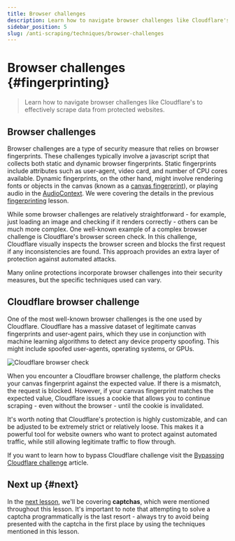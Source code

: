 ```yaml
---
title: Browser challenges
description: Learn how to navigate browser challenges like Cloudflare's to effectively scrape data from protected websites.
sidebar_position: 5
slug: /anti-scraping/techniques/browser-challenges
---
```


# Browser challenges {#fingerprinting}

> Learn how to navigate browser challenges like Cloudflare's to effectively scrape data from protected websites.

## Browser challenges

Browser challenges are a type of security measure that relies on browser fingerprints. These challenges typically involve a javascript script that collects both static and dynamic browser fingerprints. Static fingerprints include attributes such as user-agent, video card, and number of CPU cores available. Dynamic fingerprints, on the other hand, might involve rendering fonts or objects in the canvas (known as a [canvas fingerprint](./fingerprinting.md#with-canvases)), or playing audio in the [AudioContext](./fingerprinting.md#from-audiocontext). We were covering the details in the previous [fingerprinting](./fingerprinting.md) lesson.

While some browser challenges are relatively straightforward - for example, just loading an image and checking if it renders correctly - others can be much more complex. One well-known example of a complex browser challenge is Cloudflare's browser screen check. In this challenge, Cloudflare visually inspects the browser screen and blocks the first request if any inconsistencies are found. This approach provides an extra layer of protection against automated attacks.

Many online protections incorporate browser challenges into their security measures, but the specific techniques used can vary.

## Cloudflare browser challenge

One of the most well-known browser challenges is the one used by Cloudflare. Cloudflare has a massive dataset of legitimate canvas fingerprints and user-agent pairs, which they use in conjunction with machine learning algorithms to detect any device property spoofing. This might include spoofed user-agents, operating systems, or GPUs.

![Cloudflare browser check](https://images.ctfassets.net/slt3lc6tev37/55EYMR81XJCIG5uxLjQQOx/252a98adf90fa0ff2f70437cc5c0a3af/under-attack-mode_enabled.gif)

When you encounter a Cloudflare browser challenge, the platform checks your canvas fingerprint against the expected value. If there is a mismatch, the request is blocked. However, if your canvas fingerprint matches the expected value, Cloudflare issues a cookie that allows you to continue scraping - even without the browser - until the cookie is invalidated.

It's worth noting that Cloudflare's protection is highly customizable, and can be adjusted to be extremely strict or relatively loose. This makes it a powerful tool for website owners who want to protect against automated traffic, while still allowing legitimate traffic to flow through.

If you want to learn how to bypass Cloudflare challenge visit the [Bypassing Cloudflare challenge](../mitigation/cloudflare_challenge.md) article.

## Next up {#next}

In the [next lesson](./captchas.md), we'll be covering **captchas**, which were mentioned throughout this lesson. It's important to note that attempting to solve a captcha programmatically is the last resort - always try to avoid being presented with the captcha in the first place by using the techniques mentioned in this lesson.
